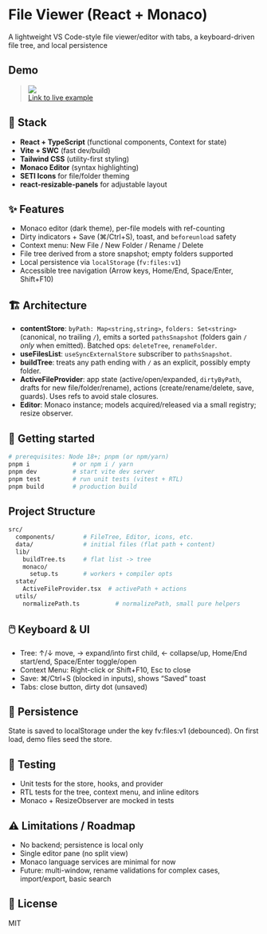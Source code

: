# File Viewer (React + Monaco)

A lightweight VS Code-style file viewer/editor with tabs, a keyboard-driven file tree, and local persistence

## Demo

> ![](https://media3.giphy.com/media/v1.Y2lkPTc5MGI3NjExa2FvdDJsaWoxNHkxc3kxN2gwY3hicmVhNHlmd3g2Z3c0MnVjaXd3diZlcD12MV9pbnRlcm5hbF9naWZfYnlfaWQmY3Q9Zw/Sk76dkSA0FIoVhZDyO/giphy.gif)  
> [Link to live example](https://file-viewer-topaz.vercel.app/)

## 🥞 Stack

- **React + TypeScript** (functional components, Context for state)
- **Vite + SWC** (fast dev/build)
- **Tailwind CSS** (utility-first styling)
- **Monaco Editor** (syntax highlighting)
- **SETI Icons** for file/folder theming
- **react-resizable-panels** for adjustable layout

## ✨ Features
- Monaco editor (dark theme), per-file models with ref-counting
- Dirty indicators + Save (⌘/Ctrl+S), toast, and `beforeunload` safety
- Context menu: New File / New Folder / Rename / Delete
- File tree derived from a store snapshot; empty folders supported
- Local persistence via `localStorage` (`fv:files:v1`)
- Accessible tree navigation (Arrow keys, Home/End, Space/Enter, Shift+F10)

## 🏗️ Architecture
- **contentStore**: `byPath: Map<string,string>`, `folders: Set<string>` (canonical, no trailing `/`), emits a sorted `pathsSnapshot` (folders gain `/` *only* when emitted). Batched ops: `deleteTree`, `renameFolder`.
- **useFilesList**: `useSyncExternalStore` subscriber to `pathsSnapshot`.
- **buildTree**: treats any path ending with `/` as an explicit, possibly empty folder.
- **ActiveFileProvider**: app state (active/open/expanded, `dirtyByPath`, drafts for new file/folder/rename), actions (create/rename/delete, save, guards). Uses refs to avoid stale closures.
- **Editor**: Monaco instance; models acquired/released via a small registry; resize observer.

## 🚀 Getting started

```bash
# prerequisites: Node 18+; pnpm (or npm/yarn)
pnpm i            # or npm i / yarn
pnpm dev          # start vite dev server
pnpm test         # run unit tests (vitest + RTL)
pnpm build        # production build
```

## Project Structure

```bash
src/
  components/        # FileTree, Editor, icons, etc.
  data/              # initial files (flat path + content)
  lib/
    buildTree.ts     # flat list -> tree
    monaco/
      setup.ts       # workers + compiler opts
  state/
    ActiveFileProvider.tsx  # activePath + actions
  utils/
    normalizePath.ts          # normalizePath, small pure helpers
```

## 🖱️ Keyboard & UI

- Tree: ↑/↓ move, → expand/into first child, ← collapse/up, Home/End start/end, Space/Enter toggle/open
- Context Menu: Right-click or Shift+F10, Esc to close
- Save: ⌘/Ctrl+S (blocked in inputs), shows “Saved” toast
- Tabs: close button, dirty dot (unsaved)

## 💾 Persistence

State is saved to localStorage under the key fv:files:v1 (debounced). On first load, demo files seed the store.

## 🧪 Testing

- Unit tests for the store, hooks, and provider
- RTL tests for the tree, context menu, and inline editors
- Monaco + ResizeObserver are mocked in tests

## ⚠️ Limitations / Roadmap

- No backend; persistence is local only
- Single editor pane (no split view)
- Monaco language services are minimal for now
- Future: multi-window, rename validations for complex cases, import/export, basic search

## 📄 License

MIT
